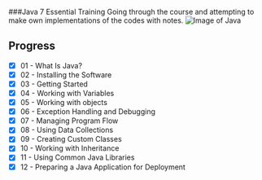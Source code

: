 ###Java 7 Essential Training
Going through the course and attempting to make own implementations of the codes with notes.
![Image of Java](https://blog.gypsyengineer.com/wp-content/uploads/2016/08/java_logo.png)

## Progress

- [x] 01 - What Is Java?
- [x] 02 - Installing the Software
- [x] 03 - Getting Started
- [x] 04 - Working with Variables
- [x] 05 - Working with objects
- [x] 06 - Exception Handling and Debugging
- [x] 07 - Managing Program Flow
- [x] 08 - Using Data Collections
- [x] 09 - Creating Custom Classes
- [x] 10 - Working with Inheritance
- [x] 11 - Using Common Java Libraries
- [x] 12 - Preparing a Java Application for Deployment